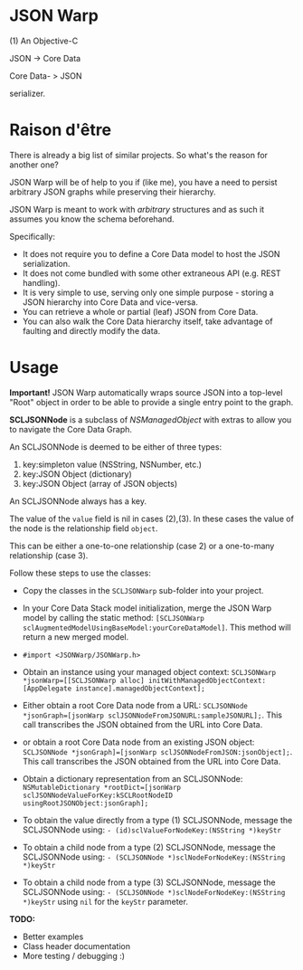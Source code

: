JSON Warp
====================
(1)
An Objective-C

JSON -> Core Data

Core Data- > JSON

serializer.

# Raison d'être

There is already a big list of similar projects. So what's the reason for another one?

JSON Warp will be of help to you if (like me), you have a need to persist arbitrary JSON graphs while preserving their hierarchy.  

JSON Warp is meant to work with *arbitrary* structures and as such it assumes you know the schema beforehand.

Specifically: 

- It does not require you to define a Core Data model to host the JSON serialization.
- It does not come bundled with some other extraneous API (e.g. REST handling).
- It is very simple to use, serving only one simple purpose - storing a JSON hierarchy into Core Data and vice-versa.
- You can retrieve a whole or partial (leaf) JSON from Core Data.
- You can also walk the Core Data hierarchy itself, take advantage of faulting and directly modify the data.

# Usage

**Important!**
JSON Warp automatically wraps source JSON into a top-level "Root" object in order to be able to provide a single entry point to the graph.

**SCLJSONNode** is a subclass of *NSManagedObject* with extras to allow you to navigate the Core Data Graph.

An SCLJSONNode is deemed to be either of three types:

1. key:simpleton value (NSString, NSNumber, etc.)
2. key:JSON Object (dictionary)
3. key:JSON Object (array of JSON objects)

An SCLJSONNode always has a key. 

The value of the `value` field is nil in cases (2),(3). In these cases the value of the node is the relationship field `object`. 

This can be either a one-to-one relationship (case 2) or a one-to-many relationship (case 3).


Follow these steps to use the classes:

- Copy the classes in the `SCLJSONWarp` sub-folder into your project.

- In your Core Data Stack model initialization, merge the JSON Warp model by calling the static method: `[SCLJSONWarp sclAugmentedModelUsingBaseModel:yourCoreDataModel]`. This method will return a new merged model.

- `#import <JSONWarp/JSONWarp.h>`

- Obtain an instance using your managed object context: `SCLJSONWarp *jsonWarp=[[SCLJSONWarp alloc] initWithManagedObjectContext:[AppDelegate instance].managedObjectContext];`

- Either obtain a root Core Data node from a URL: `SCLJSONNode *jsonGraph=[jsonWarp sclJSONNodeFromJSONURL:sampleJSONURL];`. This call transcribes the JSON obtained from the URL into Core Data.

- or obtain a root Core Data node from an existing JSON object: `SCLJSONNode *jsonGraph]=[jsonWarp sclJSONNodeFromJSON:jsonObject];`. This call transcribes the JSON obtained from the URL into Core Data.

- Obtain a dictionary representation from an SCLJSONNode: `NSMutableDictionary *rootDict=[jsonWarp sclJSONNodeValueForKey:kSCLRootNodeID usingRootJSONObject:jsonGraph];`

- To obtain the value directly from a type (1) SCLJSONNode, message the SCLJSONNode using: `- (id)sclValueForNodeKey:(NSString *)keyStr`

- To obtain a child node from a type (2) SCLJSONNode, message the SCLJSONNode using: `- (SCLJSONNode *)sclNodeForNodeKey:(NSString *)keyStr`

- To obtain a child node from a type (3) SCLJSONNode, message the SCLJSONNode using: `- (SCLJSONNode *)sclNodeForNodeKey:(NSString *)keyStr` using `nil` for the `keyStr` parameter.


**TODO:** 

- Better examples
- Class header documentation
- More testing / debugging :)


